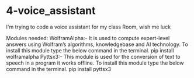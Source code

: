 # 4-voice_assistant
I'm trying to code a voice assistant for my class Room, wish me luck


Modules needed:
WolframAlpha:- It is used to compute expert-level answers using Wolfram’s algorithms,
knowledgebase and AI technology. To install this module type the below command in the terminal.
pip install wolframalpha
Pyttsx3:- This module is used for the conversion of text to speech in a program it works offline. To install this module type the below command in the terminal.
pip install pyttsx3
